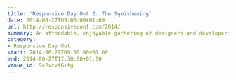 ```yaml
---
title: 'Responsive Day Out 2: The Squishening'
date: 2014-06-27T09:00:00+01:00
url: http://responsiveconf.com/2014/
summary: An affordable, enjoyable gathering of designers and developers sharing their workflow strategies, techniques, and experiences with responsive web design.
category:
- Responsive Day Out
start: 2014-06-27T09:00:00+01:00
end: 2014-06-27T17:30:00+01:00
venue_id: 9c2xrvf6+fg
---
```

